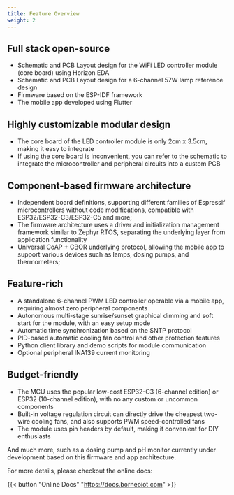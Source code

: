 ```yaml
---
title: Feature Overview
weight: 2
---
```



## Full stack open-source

- Schematic and PCB Layout design for the WiFi LED controller module (core board) using Horizon EDA
- Schematic and PCB Layout design for a 6-channel 57W lamp reference design
- Firmware based on the ESP-IDF framework
- The mobile app developed using Flutter

## Highly customizable modular design

- The core board of the LED controller module is only 2cm x 3.5cm, making it easy to integrate
- If using the core board is inconvenient, you can refer to the schematic to integrate the microcontroller and peripheral circuits into a custom PCB

## Component-based firmware architecture

- Independent board definitions, supporting different families of Espressif microcontrollers without code modifications, compatible with ESP32/ESP32-C3/ESP32-C5 and more;
- The firmware architecture uses a driver and initialization management framework similar to Zephyr RTOS, separating the underlying layer from application functionality
- Universal CoAP + CBOR underlying protocol, allowing the mobile app to support various devices such as lamps, dosing pumps, and thermometers;

## Feature-rich

- A standalone 6-channel PWM LED controller operable via a mobile app, requiring almost zero peripheral components
- Autonomous multi-stage sunrise/sunset graphical dimming and soft start for the module, with an easy setup mode
- Automatic time synchronization based on the SNTP protocol
- PID-based automatic cooling fan control and other protection features
- Python client library and demo scripts for module communication
- Optional peripheral INA139 current monitoring

## Budget-friendly

- The MCU uses the popular low-cost ESP32-C3 (6-channel edition) or ESP32 (10-channel edition), with no any custom or uncommon components
- Built-in voltage regulation circuit can directly drive the cheapest two-wire cooling fans, and also supports PWM speed-controlled fans
- The module uses pin headers by default, making it convenient for DIY enthusiasts

And much more, such as a dosing pump and pH monitor currently under development based on this firmware and app architecture. 

For more details, please checkout the online docs:

{{< button "Online Docs" "https://docs.borneoiot.com" >}}


